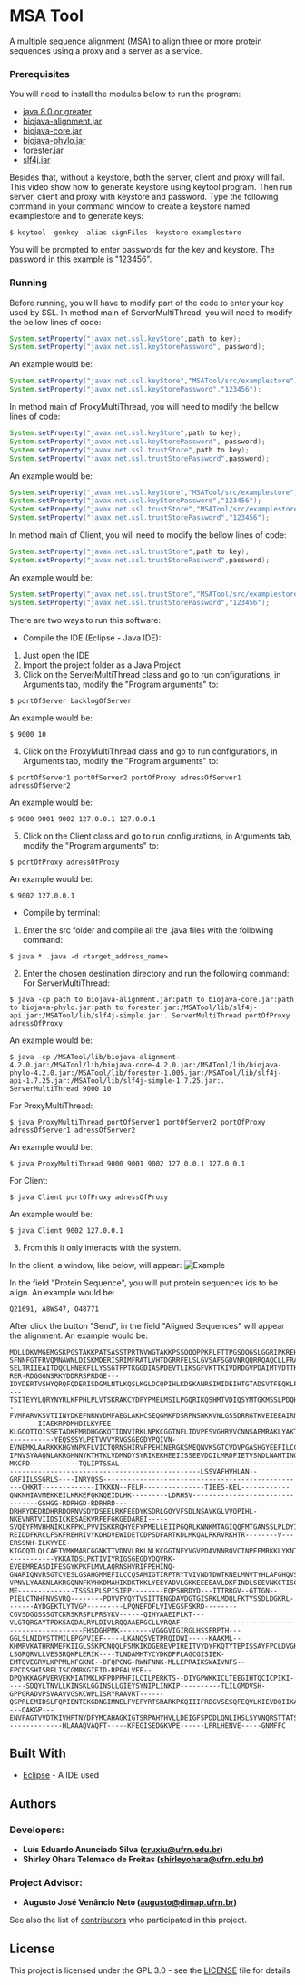 # MSA Tool

A multiple sequence alignment (MSA) to align three or more protein sequences using a proxy and a server as a service.

### Prerequisites

You will need to install the modules below to run the program: 
* [java 8.0 or greater](http://www.oracle.com/technetwork/java/javase/downloads/jdk8-downloads-2133151.html)
* [biojava-alignment.jar](https://repo1.maven.org/maven2/org/biojava/biojava-alignment/4.2.0/biojava-alignment-4.2.0.jar)
* [biojava-core.jar](https://repo1.maven.org/maven2/org/biojava/biojava-core/4.2.0/biojava-core-4.2.0.jar)
* [biojava-phylo.jar](https://repo1.maven.org/maven2/org/biojava/biojava-phylo/4.2.0/biojava-phylo-4.2.0.jar)
* [forester.jar](https://github.com/cmzmasek/forester/blob/master/forester/java/forester.jar)
* [slf4j.jar](https://www.slf4j.org/dist/slf4j-1.7.25.tar.gz)

Besides that, without a keystore, both the server, client and proxy will fail. This video show how to generate keystore using keytool program. Then run server, client and proxy with keystore and password.
Type the following command in your command window to create a keystore named examplestore and to generate keys:

```
$ keytool -genkey -alias signFiles -keystore examplestore
```

You will be prompted to enter passwords for the key and keystore. The password in this example is "123456".

### Running

Before running, you will have to modify part of the code to enter your key used by SSL. In method main of ServerMultiThread, you will need to modify the bellow lines of code:
```java
System.setProperty("javax.net.ssl.keyStore",path to key);
System.setProperty("javax.net.ssl.keyStorePassword", password);
```
An example would be:
```java
System.setProperty("javax.net.ssl.keyStore","MSATool/src/examplestore");
System.setProperty("javax.net.ssl.keyStorePassword","123456");
```
In method main of ProxyMultiThread, you will need to modify the bellow lines of code:
```java
System.setProperty("javax.net.ssl.keyStore",path to key);
System.setProperty("javax.net.ssl.keyStorePassword", password);
System.setProperty("javax.net.ssl.trustStore",path to key);
System.setProperty("javax.net.ssl.trustStorePassword",password);
```
An example would be:
```java
System.setProperty("javax.net.ssl.keyStore","MSATool/src/examplestore");
System.setProperty("javax.net.ssl.keyStorePassword","123456");
System.setProperty("javax.net.ssl.trustStore","MSATool/src/examplestore");
System.setProperty("javax.net.ssl.trustStorePassword","123456");
```
In method main of Client, you will need to modify the bellow lines of code:
```java
System.setProperty("javax.net.ssl.trustStore",path to key);
System.setProperty("javax.net.ssl.trustStorePassword",password);
```
An example would be:
```java
System.setProperty("javax.net.ssl.trustStore","MSATool/src/examplestore");
System.setProperty("javax.net.ssl.trustStorePassword","123456");
```
There are two ways to run this software:
* Compile the IDE (Eclipse - Java IDE):
1. Just open the IDE
2. Import the project folder as a Java Project
3. Click on the ServerMultiThread class and go to run configurations, in Arguments tab, modify the "Program arguments" to:
```
$ portOfServer backlogOfServer
```
An example would be:
```
$ 9000 10
```
4. Click on the ProxyMultiThread class and go to run configurations, in Arguments tab, modify the "Program arguments" to:
```
$ portOfServer1 portOfServer2 portOfProxy adressOfServer1 adressOfServer2
```
An example would be:
```
$ 9000 9001 9002 127.0.0.1 127.0.0.1
```
5. Click on the Client class and go to run configurations, in Arguments tab, modify the "Program arguments" to:
```
$ portOfProxy adressOfProxy
```
An example would be:
```
$ 9002 127.0.0.1
```
* Compile by terminal:
1. Enter the src folder and compile all the .java files with the following command:
```
$ java * .java -d <target_address_name>
```
2. Enter the chosen destination directory and run the following command:
For ServerMultiThread:
```
$ java -cp path to biojava-alignment.jar:path to biojava-core.jar:path to biojava-phylo.jar:path to forester.jar:/MSATool/lib/slf4j-api.jar:/MSATool/lib/slf4j-simple.jar:. ServerMultiThread portOfProxy adressOfProxy
```
An example would be:
```
$ java -cp /MSATool/lib/biojava-alignment-4.2.0.jar:/MSATool/lib/biojava-core-4.2.0.jar:/MSATool/lib/biojava-phylo-4.2.0.jar:/MSATool/lib/forester-1.005.jar:/MSATool/lib/slf4j-api-1.7.25.jar:/MSATool/lib/slf4j-simple-1.7.25.jar:. ServerMultiThread 9000 10
```
For ProxyMultiThread:
```
$ java ProxyMultiThread portOfServer1 portOfServer2 portOfProxy adressOfServer1 adressOfServer2
```
An example would be:
```
$ java ProxyMultiThread 9000 9001 9002 127.0.0.1 127.0.0.1
```
For Client:
```
$ java Client portOfProxy adressOfProxy
```
An example would be:
```
$ java Client 9002 127.0.0.1
```
3. From this it only interacts with the system.

In the client, a window, like below, will appear:
![Example](/images/example.png)

In the field "Protein Sequence", you will put protein sequences ids to be align. An example would be:
```
Q21691, A8WS47, O48771
```
After click the button "Send", in the field "Aligned Sequences" will appear the alignment. An example would be:
```
MDLLDKVMGEMGSKPGSTAKKPATSASSTPRTNVWGTAKKPSSQQQPPKPLFTTPGSQQGSLGGRIPKREHTDRTGPDPKRKPLGGLSVPD-SFNNFGTFRVQMNAWNLDISKMDERISRIMFRATLVHTDGRRFELSLGVSAFSGDVNRQQRRQAQCLLFRAWFKRNPELFKGMTDPAIAAYDAAETIYVGCSFFDVELTEHVCHLTEADFSPQEWKIVSLISRRSGSTFEIRIKTNPPIYTRGPNALTLENR-SELTRIIEAITDQCLHNEKFLLYSSGTFPTKGGDIASPDEVTLIKSGFVKTTKIVDRDGVPDAIMTVDTTKSPFYKDTSLLKFFTAKMDQLTNSGGGPRGHNGG-RER-RDGGGNSRKYDDRRSPRDGE---IDYDERTVSHYQRQFQDERISDGMLNTLKQSLKGLDCQPIHLKDSKANRSIMIDEIHTGTADSVTFEQKLPDGEMKL----TSITEYYLQRYNYRLKFPHLPLVTSKRAKCYDFYPMELMSILPGQRIKQSHMTVDIQSYMTGKMSSLPDQHIKQSKLVLTEYLKLGDQPANRQMDAFRVSLKSIQPIVTNAHWLSPPDMKFANNQLYSLNPTRGVRFQTNGK--FVMPARVKSVTIINYDKEFNRNVDMFAEGLAKHCSEQGMKFDSRPNSWKKVNLGSSDRRGTKVEIEEAIRNGVTIVFG--------IIAEKRPDMHDILKYFEE-KLGQQTIQISSETADKFMRDHGGKQTIDNVIRKLNPKCGGTNFLIDVPESVGHRVVCNNSAEMRAKLYAKTQFIGFEMSHTGARTRFDIQKVMFDGDPTVVGVAYSLKHSAQLGGFSYFQESRLHKLTNLQEKMQICLNA------------YEQSSSYLPETVVVYRVGSGEGDYPQIVN-EVNEMKLAARKKKHGYNPKFLVICTQRNSHIRVFPEHINERGKSMEQNVKSGTCVDVPGASHGYEEFILCCQTPLIGTVKPTKYTIIVNDCRWSKNEIMNVTYHLAFAHQVSYAPPA-IPNVSYAAQNLAKRGHNNYKTHTKLVDMNDYSYRIKEKHEEIISSEEVDDILMRDFIETVSNDLNAMTINGRNFWA
MKCPD------------TQLIPTSSAL------------------------------------------------------------------------------------------LSSVAFHVHLAN--GRFIILSSGRLS----INRYQSS--------------------------------------------------CHKRT-------------ITKKKN--FELR---------------TIEES-KEL------------QNKNHIAVMEKKEILKRKEFQKNQEIDLHK---------LDRHSV--------------------------------GSHGG-RDRHGD-RDRHRD---DRHRYDEDRDHRRDQRNVSDYDSEELRKFEEDYKSDRLGQYVFSDLNSAVKGLVVQPIHL-NKEVNRTVIIDSICKESAEKVRFEFGKGEDAREI-----SVQEYFMVHHNIKLKFPKLPVVISKKRQHYEFYPMELLEIIPGQRLKNNKMTAGIQQFMTGANSSLPLDYISQTRVILQDYMKLGQHRNNKYFDAFKIRIMDLHPVVVRGVVLAPPHIFFRPDRARVIGGGSDVRIIAGHEETFVKPAKLRSIMIIDYCKGL-REIDDFKRCLFSKFREHRIVYKDHDVEWIDETCDPSDFARTKDLMKQALRKRVRKHTR--------V---ERSSNH-ILKYYEE-KIGQQTLQLCAETVMKMARCGGNKTTVDNVLRKLNLKCGGTNFYVGVPDAVNNRQVCINPEEMRKKLYKNTQFIGFELSHTGAQSKFDKLKEDAEIDPTIVGVAYSLKHATQLGGFSYFQDGRVHKLTHVQEKFGECLQG------------YKKATDSLPKTIVIYRIGSGEGDYDQVRK-EVEEMREASDIFESGYKPKFLMVLAQRNSHVRIFPEHINQ-GNARIQNVRSGTCVESLGSAHGMMEFILCCQSAMIGTIRPTRYTVIVNDTDWTKNELMNVTYHLAFGHQVSYGPPS-VPNVLYAAKNLAKRGQNNFKVHKDMAHIKDKTKKLYEEYADVLGKKEEEEAVLDKFINDLSEEVNKCTISGRNFWA
ME--------------TSSSLPLSPISIEP--------EQPSHRDYD---ITTRRGV--GTTGN--PIELCTNHFNVSVRQ--------PDVVFYQYTVSITTENGDAVDGTGISRKLMDQLFKTYSSDLDGKRL-------AYDGEKTLYTVGP---------LPQNEFDFLVIVEGSFSKRD--------CGVSDGGSSSGTCKRSKRSFLPRSYKV------QIHYAAEIPLKT---VLGTQRGAYTPDKSAQDALRVLDIVLRQQAAERGCLLVRQAF----------------------------------------------FHSDGHPMK--------VGGGVIGIRGLHSSFRPTH---GGLSLNIDVSTTMILEPGPVIEF-----LKANQSVETPRQIDWI-----KAAKML--KHMRVKATHRNMEFKIIGLSSKPCNQQLFSMKIKDGEREVPIREITVYDYFKQTYTEPISSAYFPCLDVGKPDRPNYLPLEFCNLVSLQRYTKP-LSGRQRVLLVESSRQKPLERIK----TLNDAMHTYCYDKDPFLAGCGISIEK-EMTQVEGRVLKPPMLKFGKNE--DFQPCNG-RWNFNNK-MLLEPRAIKSWAIVNFS--FPCDSSHISRELISCGMRKGIEID-RPFALVEE--DPQYKKAGPVERVEKMIATMKLKFPDPPHFILCILPERKTS--DIYGPWKKICLTEEGIHTQCICPIKI-----SDQYLTNVLLKINSKLGGINSLLGIEYSYNIPLINKIP----------TLILGMDVSH-GPPGRADVPSVAAVVGSKCWPLISRYRAAVRT------QSPRLEMIDSLFQPIENTEKGDNGIMNELFVEFYRTSRARKPKQIIIFRDGVSESQFEQVLKIEVDQIIKAYQRLGESDVPKFTVIVAQKNHHTKLF----QAKGP---ENVPAGTVVDTKIVHPTNYDFYMCAHAGKIGTSRPAHYHVLLDEIGFSPDDLQNLIHSLSYVNQRSTTATSIVAPVRYA--------------HLAAAQVAQFT-----KFEGISEDGKVPE------LPRLHENVE-----GNMFFC

```

## Built With

* [Eclipse](https://www.eclipse.org/) - A IDE used

## Authors
### Developers: 
* **Luís Eduardo Anunciado Silva ([cruxiu@ufrn.edu.br](mailto:cruxiu@ufrn.edu.br))** 
* **Shirley Ohara Telemaco de Freitas ([shirleyohara@ufrn.edu.br](mailto:shirleyohara@ufrn.edu.br))** 
### Project Advisor: 
* **Augusto José Venâncio Neto ([augusto@dimap.ufrn.br](mailto:augusto@dimap.ufrn.br))** 

See also the list of [contributors](https://github.com/cruxiu/DIM0438-MSATool/contributors) who participated in this project.

## License

This project is licensed under the GPL 3.0 - see the [LICENSE](LICENSE) file for details

